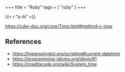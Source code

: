 +++
title = "Ruby"
tags = [ "ruby" ]
+++

{{< r "a.rb" >}}

<https://ruby-doc.org/core/Time.html#method-c-now>

## References

- <https://hyperpolyglot.org/scripting#current-datetime>
- <https://programming-idioms.org/idiom/61>
- <https://rosettacode.org/wiki/System_time>
